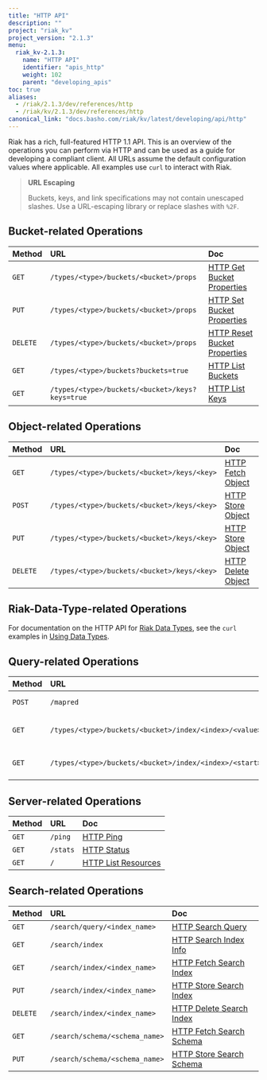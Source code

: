 ```yaml
---
title: "HTTP API"
description: ""
project: "riak_kv"
project_version: "2.1.3"
menu:
  riak_kv-2.1.3:
    name: "HTTP API"
    identifier: "apis_http"
    weight: 102
    parent: "developing_apis"
toc: true
aliases:
  - /riak/2.1.3/dev/references/http
  - /riak/kv/2.1.3/dev/references/http
canonical_link: "docs.basho.com/riak/kv/latest/developing/api/http"
---
```


Riak has a rich, full-featured HTTP 1.1 API. This is an overview of the
operations you can perform via HTTP and can be used as a guide for
developing a compliant client. All URLs assume the default configuration
values where applicable. All examples use `curl` to interact with Riak.

> **URL Escaping**
>
> Buckets, keys, and link specifications may not contain unescaped
slashes. Use a URL-escaping library or replace slashes with `%2F`.

## Bucket-related Operations

Method | URL | Doc
:------|:----|:---
`GET` | `/types/<type>/buckets/<bucket>/props` | [HTTP Get Bucket Properties](/riak/kv/2.1.3/developing/api/http/get-bucket-props)
`PUT` | `/types/<type>/buckets/<bucket>/props` | [HTTP Set Bucket Properties](/riak/kv/2.1.3/developing/api/http/set-bucket-props)
`DELETE` | `/types/<type>/buckets/<bucket>/props` | [HTTP Reset Bucket Properties](/riak/kv/2.1.3/developing/api/http/reset-bucket-props)
`GET` | `/types/<type>/buckets?buckets=true` | [HTTP List Buckets](/riak/kv/2.1.3/developing/api/http/list-buckets)
`GET` | `/types/<type>/buckets/<bucket>/keys?keys=true` | [HTTP List Keys](/riak/kv/2.1.3/developing/api/http/list-keys)

## Object-related Operations

Method | URL | Doc
:------|:----|:---
`GET` | `/types/<type>/buckets/<bucket>/keys/<key>` | [HTTP Fetch Object](/riak/kv/2.1.3/developing/api/http/fetch-object)
`POST` | `/types/<type>/buckets/<bucket>/keys/<key>` | [HTTP Store Object](/riak/kv/2.1.3/developing/api/http/store-object)
`PUT` | `/types/<type>/buckets/<bucket>/keys/<key>` | [HTTP Store Object](/riak/kv/2.1.3/developing/api/http/store-object)
`DELETE` | `/types/<type>/buckets/<bucket>/keys/<key>` | [HTTP Delete Object](/riak/kv/2.1.3/developing/api/http/delete-object)

## Riak-Data-Type-related Operations

For documentation on the HTTP API for [Riak Data Types](/riak/kv/2.1.3/learn/concepts/crdts),
see the `curl` examples in [Using Data Types](/riak/kv/2.1.3/developing/data-types).

## Query-related Operations

Method | URL | Doc
:------|:----|:---
`POST` | `/mapred` | [HTTP MapReduce](/riak/kv/2.1.3/developing/api/http/mapreduce)
`GET` | `/types/<type>/buckets/<bucket>/index/<index>/<value>` | [HTTP Secondary Indexes](/riak/kv/2.1.3/developing/api/http/secondary-indexes)
`GET` | `/types/<type>/buckets/<bucket>/index/<index>/<start>/<end>` | [HTTP Secondary Indexes](/riak/kv/2.1.3/developing/api/http/secondary-indexes)

## Server-related Operations

Method | URL | Doc
:------|:----|:---
`GET` | `/ping` | [HTTP Ping](/riak/kv/2.1.3/developing/api/http/ping)
`GET` | `/stats` | [HTTP Status](/riak/kv/2.1.3/developing/api/http/status)
`GET` | `/` | [HTTP List Resources](/riak/kv/2.1.3/developing/api/http/list-resources)

## Search-related Operations

Method | URL | Doc
:------|:----|:---
`GET` | `/search/query/<index_name>` | [HTTP Search Query](/riak/kv/2.1.3/developing/api/http/search-query)
`GET` | `/search/index` | [HTTP Search Index Info](/riak/kv/2.1.3/developing/api/http/search-index-info)
`GET` | `/search/index/<index_name>` | [HTTP Fetch Search Index](/riak/kv/2.1.3/developing/api/http/fetch-search-index)
`PUT` | `/search/index/<index_name>` | [HTTP Store Search Index](/riak/kv/2.1.3/developing/api/http/store-search-index)
`DELETE` | `/search/index/<index_name>` | [HTTP Delete Search Index](/riak/kv/2.1.3/developing/api/http/delete-search-index)
`GET` | `/search/schema/<schema_name>` | [HTTP Fetch Search Schema](/riak/kv/2.1.3/developing/api/http/fetch-search-schema)
`PUT` | `/search/schema/<schema_name>` | [HTTP Store Search Schema](/riak/kv/2.1.3/developing/api/http/store-search-schema)
